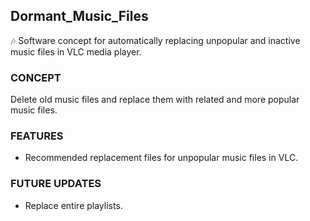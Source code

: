## Dormant_Music_Files

🎶 Software concept for automatically replacing unpopular and inactive music files in VLC media player.

### CONCEPT

Delete old music files and replace them with related and more popular music files.

### FEATURES

- Recommended replacement files for unpopular music files in VLC.

### FUTURE UPDATES

- Replace entire playlists.
